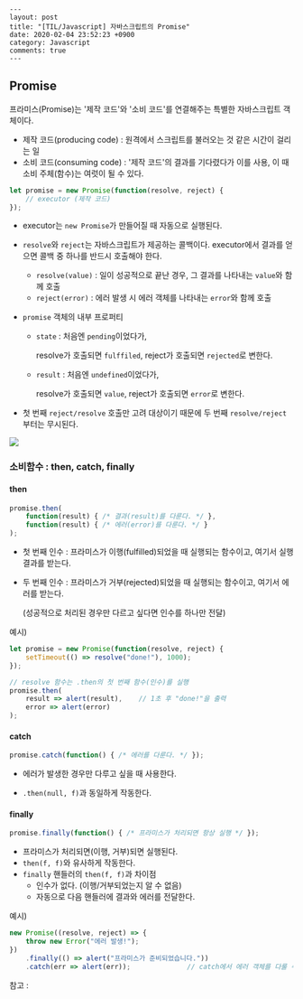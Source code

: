 ```
---
layout: post
title: "[TIL/Javascript] 자바스크립트의 Promise"
date: 2020-02-04 23:52:23 +0900
category: Javascript
comments: true
---
```



## Promise

프라미스(Promise)는 '제작 코드'와 '소비 코드'를 연결해주는 특별한 자바스크립트 객체이다.

* 제작 코드(producing code) : 원격에서 스크립트를 불러오는 것 같은 시간이 걸리는 일
* 소비 코드(consuming code) : '제작 코드'의 결과를 기다렸다가 이를 사용, 이 때 소비 주체(함수)는 여럿이 될 수 있다.



```javascript
let promise = new Promise(function(resolve, reject) {
	// executor (제작 코드)
});
```

* executor는 `new Promise`가 만들어질 때 자동으로 실행된다.

* `resolve`와 `reject`는 자바스크립트가 제공하는 콜백이다. executor에서 결과를 얻으면 콜백 중 하나를 반드시 호출해야 한다.
  * `resolve(value)` : 일이 성공적으로 끝난 경우, 그 결과를 나타내는 `value`와 함께 호출
  * `reject(error)` : 에러 발생 시 에러 객체를 나타내는 `error`와 함께 호출

* `promise` 객체의 내부 프로퍼티

  * `state` : 처음엔 `pending`이었다가, 

    resolve가 호출되면 `fulffiled`, reject가 호출되면 `rejected`로 변한다.

  * `result` : 처음엔 `undefined`이었다가, 

    resolve가 호출되면 `value`, reject가 호출되면 `error`로 변한다.

* 첫 번째 `reject/resolve` 호출만 고려 대상이기 때문에 두 번째 `resolve/reject` 부터는 무시된다.



![](C:\Users\kimsoyeon\Desktop\캡처.PNG)



### 소비함수 : then, catch, finally

#### then

```javascript
promise.then(
	function(result) { /* 결과(result)를 다룬다. */ },
    function(result) { /* 에러(error)를 다룬다. */ }
);
```

* 첫 번째 인수 : 프라미스가 이행(fulfilled)되었을 때 실행되는 함수이고, 여기서 실행 결과를 받는다.

* 두 번째 인수 : 프라미스가 거부(rejected)되었을 때 실행되는 함수이고, 여기서 에러를 받는다.

  (성공적으로 처리된 경우만 다르고 싶다면 인수를 하나만 전달)



예시)

```javascript
let promise = new Promise(function(resolve, reject) {
    setTimeout(() => resolve("done!"), 1000);
});

// resolve 함수는 .then의 첫 번째 함수(인수)를 실행
promise.then(
	result => alert(result),	// 1초 후 "done!"을 출력
    error => alert(error)
);
```



#### catch

```javascript
promise.catch(function() { /* 에러를 다룬다. */ });
```

* 에러가 발생한 경우만 다루고 싶을 때 사용한다.

* `.then(null, f)`과 동일하게 작동한다.



#### finally

```javascript
promise.finally(function() { /* 프라미스가 처리되면 항상 실행 */ });
```

* 프라미스가 처리되면(이행, 거부)되면 실행된다.
* `then(f, f)`와 유사하게 작동한다.
* `finally` 핸들러의 `then(f, f)`과 차이점
  * 인수가 없다. (이행/거부되었는지 알 수 없음)
  * 자동으로 다음 핸들러에 결과와 에러를 전달한다.



예시)

```javascript
new Promise((resolve, reject) => {
    throw new Error("에러 발생!");
})
	.finally(() => alert("프라미스가 준비되었습니다."))
	.catch(err => alert(err));				// catch에서 에러 객체를 다룰 수 있다.
```



참고 : [](https://ko.javascript.info/promise-basics)


